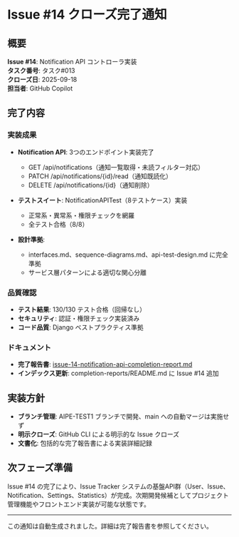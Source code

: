 # Issue #14 クローズ完了通知

## 概要

**Issue #14**: Notification API コントローラ実装  
**タスク番号**: タスク#013  
**クローズ日**: 2025-09-18  
**担当者**: GitHub Copilot  

## 完了内容

### 実装成果

- **Notification API**: 3つのエンドポイント実装完了
  - GET /api/notifications（通知一覧取得・未読フィルター対応）
  - PATCH /api/notifications/{id}/read（通知既読化）
  - DELETE /api/notifications/{id}（通知削除）

- **テストスイート**: NotificationAPITest（8テストケース）実装
  - 正常系・異常系・権限チェックを網羅
  - 全テスト合格（8/8）

- **設計準拠**:
  - interfaces.md、sequence-diagrams.md、api-test-design.md に完全準拠
  - サービス層パターンによる適切な関心分離

### 品質確認

- **テスト結果**: 130/130 テスト合格（回帰なし）
- **セキュリティ**: 認証・権限チェック実装済み
- **コード品質**: Django ベストプラクティス準拠

### ドキュメント

- **完了報告書**: [issue-14-notification-api-completion-report.md](../completion-reports/issue-14-notification-api-completion-report.md)
- **インデックス更新**: completion-reports/README.md に Issue #14 追加

## 実装方針

- **ブランチ管理**: AIPE-TEST1 ブランチで開発、main への自動マージは実施せず
- **明示クローズ**: GitHub CLI による明示的な Issue クローズ
- **文書化**: 包括的な完了報告書による実装詳細記録

## 次フェーズ準備

Issue #14 の完了により、Issue Tracker システムの基盤API群（User、Issue、Notification、Settings、Statistics）が完成。次期開発候補としてプロジェクト管理機能やフロントエンド実装が可能な状態です。

---

この通知は自動生成されました。詳細は完了報告書を参照してください。

